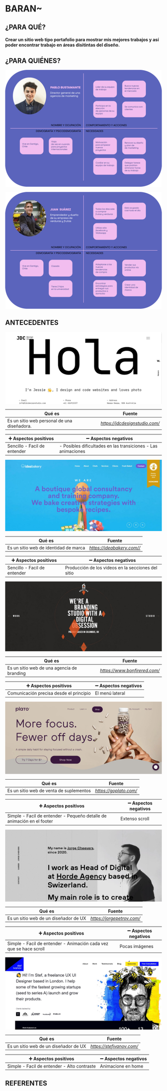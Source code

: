 # BARAN~

## ¿PARA QUÉ?

#### Crear un sitio web tipo portafolio para mostrar mis mejores trabajos  y así poder encontrar trabajo en áreas disitintas del diseño.

## ¿PARA QUIÉNES?


![Image alt text](/images-readme/person-user.png)

![Image alt text](/images-readme/person-user2.png)


## ANTECEDENTES


![Image alt text](/images-readme/ante1.jpg)

| Qué es  | Fuente |
| ---------------- | ---------------- |
| Es un sitio web personal de una diseñadora.|  *<https://jdcdesignstudio.com/>*   |

|  :heavy_plus_sign: Aspectos positivos|  :heavy_minus_sign: Aspectos negativos |
| ---------------- | ---------------- |
| Sencillo - Facil de entender  | - Posibles dificultades en las transiciones - Las animaciones   |


![Image alt text](/images-readme/ante2.jpg)

| Qué es  | Fuente |
| ---------------- | ---------------- |
| Es un sitio web de identidad de marca |  *<https://ideabakery.com//>*   |

|  :heavy_plus_sign: Aspectos positivos|  :heavy_minus_sign: Aspectos negativos |
| ---------------- | ---------------- |
| Sencillo  - Facil de entender  | Producción de los videos en la secciones del sitio   |


![Image alt text](/images-readme/ante3.jpg)

| Qué es  | Fuente |
| ---------------- | ---------------- |
| Es un sitio web de una agencia de branding |  *<https://www.bonfirered.com/>*   |

|  :heavy_plus_sign: Aspectos positivos|  :heavy_minus_sign: Aspectos negativos |
| ---------------- | ---------------- |
|  Comunicación precisa desde el principio  | El menú lateral |


![Image alt text](/images-readme/ante4.jpg)


| Qué es  | Fuente |
| ---------------- | ---------------- |
| Es un sitio web de venta de suplementos |  *<https://goplato.com/>*   |

|  :heavy_plus_sign: Aspectos positivos|  :heavy_minus_sign: Aspectos negativos |
| ---------------- | ---------------- |
| Simple - Facil de entender - Pequeño detalle de animación en el footer | Extenso scroll   |


![Image alt text](/images-readme/ante5.jpg)

| Qué es  | Fuente |
| ---------------- | ---------------- |
| Es un sitio web de un diseñador de UX |  *<https://jorgepetrov.com/>*   |

|  :heavy_plus_sign: Aspectos positivos|  :heavy_minus_sign: Aspectos negativos |
| ---------------- | ---------------- |
|  Simple - Facil de entender - Animación cada vez que se hace scroll |  Pocas imágenes   |


![Image alt text](/images-readme/ante6.jpg)

| Qué es  | Fuente |
| ---------------- | ---------------- |
| Es un sitio web de un diseñador de UX |  *<https://stefivanov.com/>*   |

|  :heavy_plus_sign: Aspectos positivos|  :heavy_minus_sign: Aspectos negativos |
| ---------------- | ---------------- |
| Simple - Facil de entender - Alto contraste | Animacione en home  |

## REFERENTES





